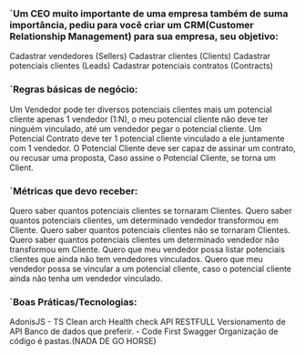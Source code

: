 ### `Um CEO muito importante de uma empresa também de suma importância, pediu para você criar um CRM(Customer Relationship Management) para sua empresa, seu objetivo:

Cadastrar vendedores (Sellers)
Cadastrar clientes (Clients)
Cadastrar potenciais clientes (Leads)
Cadastrar potenciais contratos (Contracts)

### `Regras básicas de negócio:
Um Vendedor pode ter diversos potenciais clientes mais um potencial cliente apenas 1 vendedor (1:N), o meu potencial cliente não deve ter ninguém vinculado, até um vendedor pegar o potencial cliente.
Um Potencial Contrato deve ter 1 potencial cliente vinculado a ele juntamente com 1 vendedor.
O Potencial Cliente deve ser capaz de assinar um contrato, ou recusar uma proposta, Caso assine o Potencial Cliente, se torna um Client.

### `Métricas que devo receber:
Quero saber quantos potenciais clientes se tornaram Clientes.
Quero saber quantos potenciais clientes, um determinado vendedor transformou em Cliente.
Quero saber quantos potenciais clientes não se tornaram Clientes.
Quero saber quantos potenciais clientes um determinado vendedor não transformou em Cliente.
Quero que meu vendedor possa listar potenciais clientes que ainda não tem vendedores vinculados.
Quero que meu vendedor possa se vincular a um potencial cliente, caso o potencial cliente ainda não tenha um vendedor vinculado.


### `Boas Práticas/Tecnologias:
AdonisJS - TS
Clean arch
Health check
API RESTFULL
Versionamento de API
Banco de dados que preferir. - Code First
Swagger
Organização de código é pastas.(NADA DE GO HORSE)
